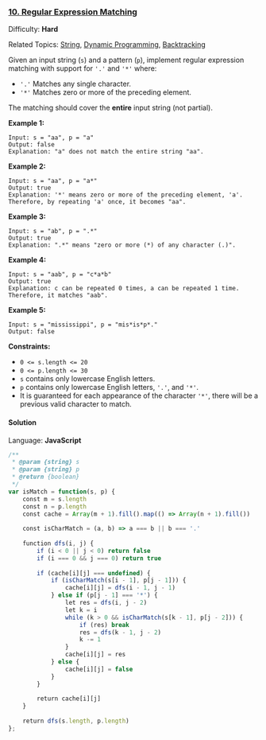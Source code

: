 ### [10\. Regular Expression Matching](https://leetcode.com/problems/regular-expression-matching/)

Difficulty: **Hard**  

Related Topics: [String](https://leetcode.com/tag/string/), [Dynamic Programming](https://leetcode.com/tag/dynamic-programming/), [Backtracking](https://leetcode.com/tag/backtracking/)


Given an input string (`s`) and a pattern (`p`), implement regular expression matching with support for `'.'` and `'*'` where:

*   `'.'` Matches any single character.​​​​
*   `'*'` Matches zero or more of the preceding element.

The matching should cover the **entire** input string (not partial).

**Example 1:**

```
Input: s = "aa", p = "a"
Output: false
Explanation: "a" does not match the entire string "aa".
```

**Example 2:**

```
Input: s = "aa", p = "a*"
Output: true
Explanation: '*' means zero or more of the preceding element, 'a'. Therefore, by repeating 'a' once, it becomes "aa".
```

**Example 3:**

```
Input: s = "ab", p = ".*"
Output: true
Explanation: ".*" means "zero or more (*) of any character (.)".
```

**Example 4:**

```
Input: s = "aab", p = "c*a*b"
Output: true
Explanation: c can be repeated 0 times, a can be repeated 1 time. Therefore, it matches "aab".
```

**Example 5:**

```
Input: s = "mississippi", p = "mis*is*p*."
Output: false
```

**Constraints:**

*   `0 <= s.length <= 20`
*   `0 <= p.length <= 30`
*   `s` contains only lowercase English letters.
*   `p` contains only lowercase English letters, `'.'`, and `'*'`.
*   It is guaranteed for each appearance of the character `'*'`, there will be a previous valid character to match.


#### Solution

Language: **JavaScript**

```javascript
/**
 * @param {string} s
 * @param {string} p
 * @return {boolean}
 */
var isMatch = function(s, p) {
    const m = s.length
    const n = p.length
    const cache = Array(m + 1).fill().map(() => Array(n + 1).fill())
    
    const isCharMatch = (a, b) => a === b || b === '.'
    
    function dfs(i, j) {
        if (i < 0 || j < 0) return false
        if (i === 0 && j === 0) return true
        
        if (cache[i][j] === undefined) {
            if (isCharMatch(s[i - 1], p[j - 1])) {
                cache[i][j] = dfs(i - 1, j - 1)
            } else if (p[j - 1] === '*') {
                let res = dfs(i, j - 2)
                let k = i
                while (k > 0 && isCharMatch(s[k - 1], p[j - 2])) {
                    if (res) break
                    res = dfs(k - 1, j - 2)
                    k -= 1
                }
                cache[i][j] = res
            } else {
                cache[i][j] = false
            }
        }
        
        return cache[i][j]
    }
    
    return dfs(s.length, p.length)
};
```